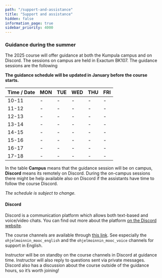 ```yaml
---
path: "/support-and-assistance"
title: "Support and assistance"
hidden: false
information_page: true
sidebar_priority: 4000
---
```


### Guidance during the summer

The 2025 course will offer guidance at both the Kumpula campus and on Discord. The sessions on campus are held in Exactum BK107. The guidance sessions are the following

**The guidance schedule will be updated in January before the course starts.**

| Time / Date | MON | TUE | WED | THU | FRI |
|-----|----|----|----|----|----|
| 10-11 | - | - | - | - | - |
| 11-12 | - | - | - | - | - |
| 12-13 | - | - | - | - | - |
| 13-14 | - | - | - | - | - |
| 14-15 | - | - | - | - | - |
| 15-16 | - | - | - | - | - |
| 16-17 | - | - | - | - | - |
| 17-18 | - | - | - | - | - |

In the table **Campus** means that the guidance session will be on campus, **Discord** means its remotely on Discord. During the on-campus sessions there might be help available also on Discord if the assistants have time to follow the course Discord.

*The schedule is subject to change.*

#### Discord

Discord is a communication platform which allows both text-based and voice/video chats. You can find out more about the platform [on the Discord website](https://discord.com/).

The course channels are available through [this link](https://study.cs.helsinki.fi/discord/join/ohjelmoinnin_mooc). See especially the `ohjelmoinnin_mooc_english` and the `ohjelmoinnin_mooc_voice` channels for support in English.

Instructor will be on standby on the course channels in Discord at guidance time. Instructor will also reply to questions sent via private messages. Discord also has a discussion about the course outside of the guidance hours, so it’s worth joining!
